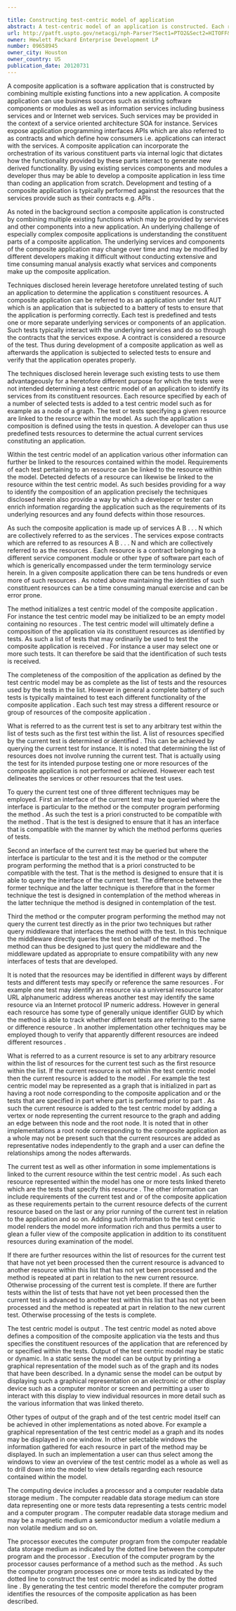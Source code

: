 ```yaml
---

title: Constructing test-centric model of application
abstract: A test-centric model of an application is constructed. Each resource specified by each test governing an application is added to the test-centric model. The test or tests specifying an resource are linked to the resource within the test-centric model. A composition of the application is defined using the one or more tests, as the resources specified by the one or more tests, within the test-centric model of the application.
url: http://patft.uspto.gov/netacgi/nph-Parser?Sect1=PTO2&Sect2=HITOFF&p=1&u=%2Fnetahtml%2FPTO%2Fsearch-adv.htm&r=1&f=G&l=50&d=PALL&S1=09658945&OS=09658945&RS=09658945
owner: Hewlett Packard Enterprise Development LP
number: 09658945
owner_city: Houston
owner_country: US
publication_date: 20120731
---
```

A composite application is a software application that is constructed by combining multiple existing functions into a new application. A composite application can use business sources such as existing software components or modules as well as information services including business services and or Internet web services. Such services may be provided in the context of a service oriented architecture SOA for instance. Services expose application programming interfaces APIs which are also referred to as contracts and which define how consumers i.e. applications can interact with the services. A composite application can incorporate the orchestration of its various constituent parts via internal logic that dictates how the functionality provided by these parts interact to generate new derived functionality. By using existing services components and modules a developer thus may be able to develop a composite application in less time than coding an application from scratch. Development and testing of a composite application is typically performed against the resources that the services provide such as their contracts e.g. APIs .

As noted in the background section a composite application is constructed by combining multiple existing functions which may be provided by services and other components into a new application. An underlying challenge of especially complex composite applications is understanding the constituent parts of a composite application. The underlying services and components of the composite application may change over time and may be modified by different developers making it difficult without conducting extensive and time consuming manual analysis exactly what services and components make up the composite application.

Techniques disclosed herein leverage heretofore unrelated testing of such an application to determine the application s constituent resources. A composite application can be referred to as an application under test AUT which is an application that is subjected to a battery of tests to ensure that the application is performing correctly. Each test is predefined and tests one or more separate underlying services or components of an application. Such tests typically interact with the underlying services and do so through the contracts that the services expose. A contract is considered a resource of the test. Thus during development of a composite application as well as afterwards the application is subjected to selected tests to ensure and verify that the application operates properly.

The techniques disclosed herein leverage such existing tests to use them advantageously for a heretofore different purpose for which the tests were not intended determining a test centric model of an application to identify its services from its constituent resources. Each resource specified by each of a number of selected tests is added to a test centric model such as for example as a node of a graph. The test or tests specifying a given resource are linked to the resource within the model. As such the application s composition is defined using the tests in question. A developer can thus use predefined tests resources to determine the actual current services constituting an application.

Within the test centric model of an application various other information can further be linked to the resources contained within the model. Requirements of each test pertaining to an resource can be linked to the resource within the model. Detected defects of a resource can likewise be linked to the resource within the test centric model. As such besides providing for a way to identify the composition of an application precisely the techniques disclosed herein also provide a way by which a developer or tester can enrich information regarding the application such as the requirements of its underlying resources and any found defects within those resources.

As such the composite application is made up of services A B . . . N which are collectively referred to as the services . The services expose contracts which are referred to as resources A B . . . N and which are collectively referred to as the resources . Each resource is a contract belonging to a different service component module or other type of software part each of which is generically encompassed under the term terminology service herein. In a given composite application there can be tens hundreds or even more of such resources . As noted above maintaining the identities of such constituent resources can be a time consuming manual exercise and can be error prone.

The method initializes a test centric model of the composite application . For instance the test centric model may be initialized to be an empty model containing no resources . The test centric model will ultimately define a composition of the application via its constituent resources as identified by tests. As such a list of tests that may ordinarily be used to test the composite application is received . For instance a user may select one or more such tests. It can therefore be said that the identification of such tests is received.

The completeness of the composition of the application as defined by the test centric model may be as complete as the list of tests and the resources used by the tests in the list. However in general a complete battery of such tests is typically maintained to test each different functionality of the composite application . Each such test may stress a different resource or group of resources of the composite application .

What is referred to as the current test is set to any arbitrary test within the list of tests such as the first test within the list. A list of resources specified by the current test is determined or identified . This can be achieved by querying the current test for instance. It is noted that determining the list of resources does not involve running the current test. That is actually using the test for its intended purpose testing one or more resources of the composite application is not performed or achieved. However each test delineates the services or other resources that the test uses.

To query the current test one of three different techniques may be employed. First an interface of the current test may be queried where the interface is particular to the method or the computer program performing the method . As such the test is a priori constructed to be compatible with the method . That is the test is designed to ensure that it has an interface that is compatible with the manner by which the method performs queries of tests.

Second an interface of the current test may be queried but where the interface is particular to the test and it is the method or the computer program performing the method that is a priori constructed to be compatible with the test. That is the method is designed to ensure that it is able to query the interface of the current test. The difference between the former technique and the latter technique is therefore that in the former technique the test is designed in contemplation of the method whereas in the latter technique the method is designed in contemplation of the test.

Third the method or the computer program performing the method may not query the current test directly as in the prior two techniques but rather query middleware that interfaces the method with the test. In this technique the middleware directly queries the test on behalf of the method . The method can thus be designed to just query the middleware and the middleware updated as appropriate to ensure compatibility with any new interfaces of tests that are developed.

It is noted that the resources may be identified in different ways by different tests and different tests may specify or reference the same resources . For example one test may identify an resource via a universal resource locator URL alphanumeric address whereas another test may identify the same resource via an Internet protocol IP numeric address. However in general each resource has some type of generally unique identifier GUID by which the method is able to track whether different tests are referring to the same or difference resource . In another implementation other techniques may be employed though to verify that apparently different resources are indeed different resources .

What is referred to as a current resource is set to any arbitrary resource within the list of resources for the current test such as the first resource within the list. If the current resource is not within the test centric model then the current resource is added to the model . For example the test centric model may be represented as a graph that is initialized in part as having a root node corresponding to the composite application and or the tests that are specified in part where part is performed prior to part . As such the current resource is added to the test centric model by adding a vertex or node representing the current resource to the graph and adding an edge between this node and the root node. It is noted that in other implementations a root node corresponding to the composite application as a whole may not be present such that the current resources are added as representative nodes independently to the graph and a user can define the relationships among the nodes afterwards.

The current test as well as other information in some implementations is linked to the current resource within the test centric model . As such each resource represented within the model has one or more tests linked thereto which are the tests that specify this resource . The other information can include requirements of the current test and or of the composite application as these requirements pertain to the current resource defects of the current resource based on the last or any prior running of the current test in relation to the application and so on. Adding such information to the test centric model renders the model more information rich and thus permits a user to glean a fuller view of the composite application in addition to its constituent resources during examination of the model.

If there are further resources within the list of resources for the current test that have not yet been processed then the current resource is advanced to another resource within this list that has not yet been processed and the method is repeated at part in relation to the new current resource. Otherwise processing of the current test is complete. If there are further tests within the list of tests that have not yet been processed then the current test is advanced to another test within this list that has not yet been processed and the method is repeated at part in relation to the new current test. Otherwise processing of the tests is complete.

The test centric model is output . The test centric model as noted above defines a composition of the composite application via the tests and thus specifies the constituent resources of the application that are referenced by or specified within the tests. Output of the test centric model may be static or dynamic. In a static sense the model can be output by printing a graphical representation of the model such as of the graph and its nodes that have been described. In a dynamic sense the model can be output by displaying such a graphical representation on an electronic or other display device such as a computer monitor or screen and permitting a user to interact with this display to view individual resources in more detail such as the various information that was linked thereto.

Other types of output of the graph and of the test centric model itself can be achieved in other implementations as noted above. For example a graphical representation of the test centric model as a graph and its nodes may be displayed in one window. In other selectable windows the information gathered for each resource in part of the method may be displayed. In such an implementation a user can thus select among the windows to view an overview of the test centric model as a whole as well as to drill down into the model to view details regarding each resource contained within the model.

The computing device includes a processor and a computer readable data storage medium . The computer readable data storage medium can store data representing one or more tests data representing a tests centric model and a computer program . The computer readable data storage medium and may be a magnetic medium a semiconductor medium a volatile medium a non volatile medium and so on.

The processor executes the computer program from the computer readable data storage medium as indicated by the dotted line between the computer program and the processor . Execution of the computer program by the processor causes performance of a method such as the method . As such the computer program processes one or more tests as indicated by the dotted line to construct the test centric model as indicated by the dotted line . By generating the test centric model therefore the computer program identifies the resources of the composite application as has been described.

